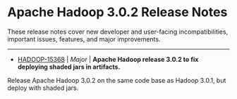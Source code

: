 
<!---
# Licensed to the Apache Software Foundation (ASF) under one
# or more contributor license agreements.  See the NOTICE file
# distributed with this work for additional information
# regarding copyright ownership.  The ASF licenses this file
# to you under the Apache License, Version 2.0 (the
# "License"); you may not use this file except in compliance
# with the License.  You may obtain a copy of the License at
#
#     http://www.apache.org/licenses/LICENSE-2.0
#
# Unless required by applicable law or agreed to in writing, software
# distributed under the License is distributed on an "AS IS" BASIS,
# WITHOUT WARRANTIES OR CONDITIONS OF ANY KIND, either express or implied.
# See the License for the specific language governing permissions and
# limitations under the License.
-->
# Apache Hadoop  3.0.2 Release Notes

These release notes cover new developer and user-facing incompatibilities, important issues, features, and major improvements.


---

* [HADOOP-15368](https://issues.apache.org/jira/browse/HADOOP-15368) | *Major* | **Apache Hadoop release 3.0.2 to fix deploying shaded jars in artifacts.**

Release Apache Hadoop 3.0.2 on the same code base as Hadoop 3.0.1, but deploy with shaded jars.



